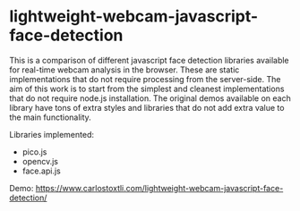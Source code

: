 # lightweight-webcam-javascript-face-detection

This is a comparison of different javascript face detection libraries available for real-time webcam analysis in the browser. These are static implementations that do not require processing from the server-side. The aim of this work is to start from the simplest and cleanest implementations that do not require node.js installation. The original demos available on each library have tons of extra styles and libraries that do not add extra value to the main functionality.

Libraries implemented:

* pico.js
* opencv.js
* face.api.js

Demo: https://www.carlostoxtli.com/lightweight-webcam-javascript-face-detection/
